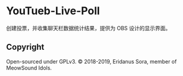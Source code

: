 # YouTueb-Live-Poll

创建投票，并收集聊天栏数据统计结果，提供为 OBS 设计的显示界面。

## Copyright

Open-sourced under GPLv3. © 2018-2019, Eridanus Sora, member of MeowSound Idols.